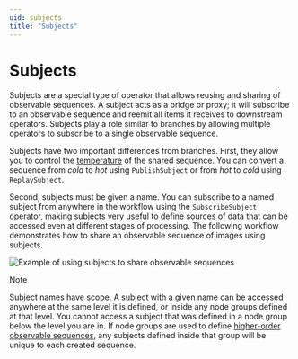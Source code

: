 ```yaml
---
uid: subjects
title: "Subjects" 
---
```


# Subjects

Subjects are a special type of operator that allows reusing and sharing of observable sequences. A subject acts as a bridge or proxy; it will subscribe to an observable sequence and reemit all items it receives to downstream operators. Subjects play a role similar to branches by allowing multiple operators to subscribe to a single observable sequence.

Subjects have two important differences from branches. First, they allow you to control the [temperature](xref:observables#temperature) of the shared sequence. You can convert a sequence from *cold* to *hot* using `PublishSubject` or from *hot* to *cold* using `ReplaySubject`.

Second, subjects must be given a name. You can subscribe to a named subject from anywhere in the workflow using the `SubscribeSubject` operator, making subjects very useful to define sources of data that can be accessed even at different stages of processing. The following workflow demonstrates how to share an observable sequence of images using subjects.

![Example of using subjects to share observable sequences](~/images/language-subjects.svg)

> [!Note]
> Subject names have scope. A subject with a given name can be accessed anywhere at the same level it is defined, or inside any node groups defined at that level. You cannot access a subject that was defined in a node group below the level you are in. If node groups are used to define [higher-order observable sequences](xref:higher-order), any subjects defined inside that group will be unique to each created sequence.